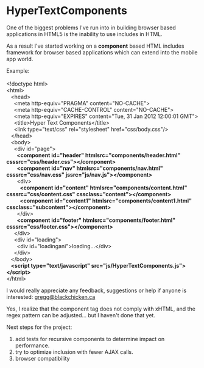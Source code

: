 HyperTextComponents
==========

One of the biggest problems I've run into in building browser based applications in HTML5 is the inability to use includes in HTML.

As a result I've started working on a <b>component</b> based HTML includes framework for browser based applications which can extend into the mobile app world.

Example:<br/>
<br/>
&lt;!doctype html&gt;<br/>
&lt;html&gt;<br/>
&nbsp;&nbsp;	&lt;head&gt;<br/>
&nbsp;&nbsp;&nbsp;&nbsp;		&lt;meta http-equiv="PRAGMA" content="NO-CACHE"&gt;<br/>
&nbsp;&nbsp;&nbsp;&nbsp;		&lt;meta http-equiv="CACHE-CONTROL" content="NO-CACHE"&gt;<br/>
&nbsp;&nbsp;&nbsp;&nbsp;		&lt;meta http-equiv="EXPIRES" content="Tue, 31 Jan 2012 12:00:01 GMT"&gt;<br/>
&nbsp;&nbsp;&nbsp;&nbsp;		&lt;title&gt;Hyper Text Components&lt;/title&gt;<br/>
&nbsp;&nbsp;&nbsp;&nbsp;		&lt;link type="text/css" rel="stylesheet" href="css/body.css"/&gt;<br/>
&nbsp;&nbsp;	&lt;/head&gt;<br/>
&nbsp;&nbsp;	&lt;body&gt;<br/>
&nbsp;&nbsp;&nbsp;&nbsp;		&lt;div id="page"&gt;<br/>
&nbsp;&nbsp;&nbsp;&nbsp;&nbsp;&nbsp;			<b>&lt;component id="header" htmlsrc="components/header.html" csssrc="css/header.css"&gt;&lt;/component&gt;</b><br/>
&nbsp;&nbsp;&nbsp;&nbsp;&nbsp;&nbsp;			<b>&lt;component id="nav" htmlsrc="components/nav.html" csssrc="css/nav.css" jssrc="js/nav.js"&gt;&lt;/component&gt;</b><br/>
&nbsp;&nbsp;&nbsp;&nbsp;&nbsp;&nbsp;			&lt;div&gt;<br/>
&nbsp;&nbsp;&nbsp;&nbsp;&nbsp;&nbsp;&nbsp;&nbsp;				<b>&lt;component id="content" htmlsrc="components/content.html" csssrc="css/content.css" cssclass="content"&gt;&lt;/component&gt;</b><br/>
&nbsp;&nbsp;&nbsp;&nbsp;&nbsp;&nbsp;&nbsp;&nbsp;				<b>&lt;component id="content1" htmlsrc="components/content1.html" cssclass="subcontent"&gt;&lt;/component&gt;</b><br/>
&nbsp;&nbsp;&nbsp;&nbsp;&nbsp;&nbsp;			&lt;/div&gt;<br/>
&nbsp;&nbsp;&nbsp;&nbsp;&nbsp;&nbsp;			<b>&lt;component id="footer" htmlsrc="components/footer.html" csssrc="css/footer.css"&gt;&lt;/component&gt;</b><br/>
&nbsp;&nbsp;&nbsp;&nbsp;		&lt;/div&gt;<br/>
&nbsp;&nbsp;&nbsp;&nbsp;		&lt;div id="loading"&gt;<br/>
&nbsp;&nbsp;&nbsp;&nbsp;&nbsp;&nbsp;		&lt;div id="loadingani"&gt;loading...&lt;/div&gt;<br/>
&nbsp;&nbsp;&nbsp;&nbsp;		&lt;/div&gt;<br/>
&nbsp;&nbsp;	&lt;/body&gt;<br/>
&nbsp;&nbsp;	<b>&lt;script type="text/javascript" src="js/HyperTextComponents.js"&gt;&lt;/script&gt;</b><br/>
&lt;/html&gt;<br/>

I would really appreciate any feedback, suggestions or help if anyone is interested: <a href="mailto:gregg@blackchicken.ca">gregg@blackchicken.ca</a>

Yes, I realize that the component tag does not comply with xHTML, and the regex pattern can be adjusted... but I haven't done that yet.

Next steps for the project:
<ol>
	<li>add tests for recursive components to determine impact on performance.</li>
	<li>try to optimize inclusion with fewer AJAX calls.</li>
	<li>browser compatibility</li>
</ol>